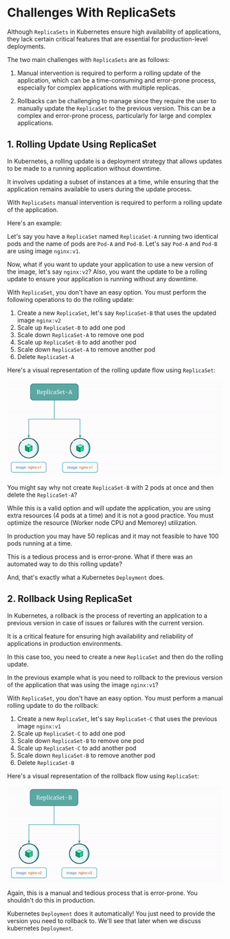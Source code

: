 # Challenges With ReplicaSets

Although `ReplicaSets` in Kubernetes ensure high availability of applications, they lack certain critical features that are essential for production-level deployments.

The two main challenges with `ReplicaSets` are as follows:

1. Manual intervention is required to perform a rolling update of the application, which can be a time-consuming and error-prone process, especially for complex applications with multiple replicas.

2. Rollbacks can be challenging to manage since they require the user to manually update the `ReplicaSet` to the previous version. This can be a complex and error-prone process, particularly for large and complex applications.


## 1. Rolling Update Using ReplicaSet

In Kubernetes, a rolling update is a deployment strategy that allows updates to be made to a running application without downtime.

It involves updating a subset of instances at a time, while ensuring that the application remains available to users during the update process.

With `ReplicaSets` manual intervention is required to perform a rolling update of the application.

Here's an example:

Let's say you have a `ReplicaSet` named `ReplicaSet-A` running two identical pods and the name of pods are `Pod-A` and `Pod-B`. Let's say `Pod-A` and `Pod-B` are using image `nginx:v1`.

Now, what if you want to update your application to use a new version of the image, let's say `nginx:v2`? Also, you want the update to be a rolling update to ensure your application is running without any downtime.

With `ReplicaSet`, you don't have an easy option. You must perform the following operations to do the rolling update:

1. Create a new `ReplicaSet`, let's say `ReplicaSet-B` that uses the updated image `nginx:v2`
2. Scale up `ReplicaSet-B` to add one pod
3. Scale down `ReplicaSet-A` to remove one pod
4. Scale up `ReplicaSet-B` to add another pod
5. Scale down `ReplicaSet-A` to remove another pod
6. Delete `ReplicaSet-A`

Here's a visual representation of the rolling update flow using `ReplicaSet`:

<p align="left">
    <img src="../../../..//assets/eks-course-images/replicaset/rolling-update-using-replicaset.gif" alt="Rolling Update Using ReplicaSet" width="500" />
</p>

You might say why not create `ReplicaSet-B` with 2 pods at once and then delete the `ReplicaSet-A`?

While this is a valid option and will update the application, you are using extra resources (4 pods at a time) and it is not a good practice. You must optimize the resource (Worker node CPU and Memorey) utilization.

In production you may have 50 replicas and it may not feasible to have 100 pods running at a time.


This is a tedious process and is error-prone. What if there was an automated way to do this rolling update?

And, that's exactly what a Kubernetes `Deployment` does.


## 2. Rollback Using ReplicaSet

In Kubernetes, a rollback is the process of reverting an application to a previous version in case of issues or failures with the current version.

It is a critical feature for ensuring high availability and reliability of applications in production environments.

In this case too, you need to create a new `ReplicaSet` and then do the rolling update.

In the previous example what is you need to rollback to the previous version of the application that was using the image `nginx:v1`?

With `ReplicaSet`, you don't have an easy option. You must perform a manual rolling update to do the rollback:

1. Create a new `ReplicaSet`, let's say `ReplicaSet-C` that uses the previous image `nginx:v1`
2. Scale up `ReplicaSet-C` to add one pod
3. Scale down `ReplicaSet-B` to remove one pod
4. Scale up `ReplicaSet-C` to add another pod
5. Scale down `ReplicaSet-B` to remove another pod
6. Delete `ReplicaSet-B`

Here's a visual representation of the rollback flow using `ReplicaSet`:

<p align="left">
    <img src="../../../..//assets/eks-course-images/replicaset/rollback-using-replicaset.gif" alt="Rollback Using ReplicaSet" width="500" />
</p>

Again, this is a manual and tedious process that is error-prone. You shouldn't do this in production.

Kubernetes `Deployment` does it automatically! You just need to provide the version you need to rollback to. We'll see that later when we discuss kubernetes `Deployment`.